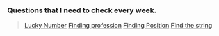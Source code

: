 ### Questions that I need to check every week.

> [Lucky Number](https://practice.geeksforgeeks.org/problems/lucky-numbers2911/1)
> [Finding profession](https://practice.geeksforgeeks.org/problems/finding-profession3834/1?page=2&category[]=Recursion&category[]=Backtracking&sortBy=submissions)
> [Finding Position](https://practice.geeksforgeeks.org/problems/finding-position2223/1?page=2&category[]=Recursion&category[]=Backtracking&sortBy=submissions)
> [Find the string](https://practice.geeksforgeeks.org/problems/find-the-string/1?page=4&category[]=Recursion&category[]=Backtracking&sortBy=submissions)